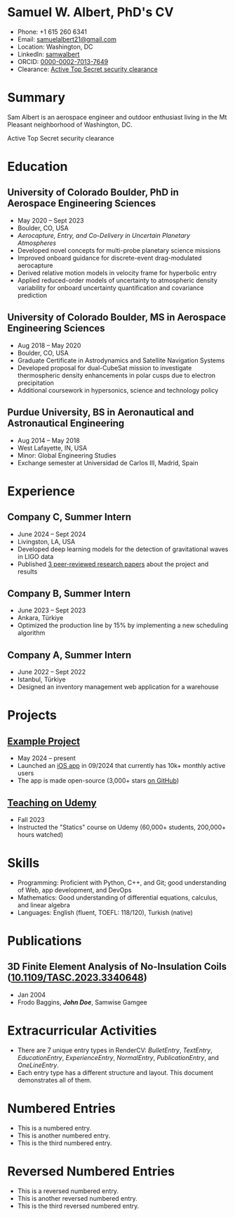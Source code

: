 # Samuel W. Albert, PhD's CV

- Phone: +1 615 260 6341
- Email: [samuelalbert21@gmail.com](mailto:samuelalbert21@gmail.com)
- Location: Washington, DC
- LinkedIn: [samwalbert](https://linkedin.com/in/samwalbert)
- ORCID: [0000-0002-7013-7649](https://orcid.org/0000-0002-7013-7649)
- Clearance: [Active Top Secret security clearance](https://www.dcsa.mil/)


# Summary

Sam Albert is an aerospace engineer and outdoor enthusiast living in the Mt Pleasant neighborhood of Washington, DC.

Active Top Secret security clearance

# Education

## University of Colorado Boulder, PhD in Aerospace Engineering Sciences

- May 2020 – Sept 2023
- Boulder, CO, USA
- *Aerocapture, Entry, and Co-Delivery in Uncertain Planetary Atmospheres*
- Developed novel concepts for multi-probe planetary science missions
- Improved onboard guidance for discrete-event drag-modulated aerocapture
- Derived relative motion models in velocity frame for hyperbolic entry
- Applied reduced-order models of uncertainty to atmospheric density variability for onboard uncertainty quantification and covariance prediction

## University of Colorado Boulder, MS in Aerospace Engineering Sciences

- Aug 2018 – May 2020
- Boulder, CO, USA
- Graduate Certificate in Astrodynamics and Satellite Navigation Systems
- Developed proposal for dual-CubeSat mission to investigate thermospheric density enhancements in polar cusps due to electron precipitation
- Additional coursework in hypersonics, science and technology policy

## Purdue University, BS in Aeronautical and Astronautical Engineering

- Aug 2014 – May 2018
- West Lafayette, IN, USA
- Minor: Global Engineering Studies
- Exchange semester at Universidad de Carlos III, Madrid, Spain

# Experience

## Company C, Summer Intern

- June 2024 – Sept 2024
- Livingston, LA, USA
- Developed deep learning models for the detection of gravitational waves in LIGO data
- Published [3 peer-reviewed research papers](https://example.com) about the project and results

## Company B, Summer Intern

- June 2023 – Sept 2023
- Ankara, Türkiye
- Optimized the production line by 15% by implementing a new scheduling algorithm

## Company A, Summer Intern

- June 2022 – Sept 2022
- Istanbul, Türkiye
- Designed an inventory management web application for a warehouse

# Projects

## [Example Project](https://example.com)

- May 2024 – present
- Launched an [iOS app](https://example.com) in 09/2024 that currently has 10k+ monthly active users
- The app is made open-source (3,000+ stars [on GitHub](https://github.com))

## [Teaching on Udemy](https://example.com)

- Fall 2023
- Instructed the "Statics" course on Udemy (60,000+ students, 200,000+ hours watched)

# Skills

- Programming: Proficient with Python, C++, and Git; good understanding of Web, app development, and DevOps
- Mathematics: Good understanding of differential equations, calculus, and linear algebra
- Languages: English (fluent, TOEFL: 118/120), Turkish (native)
# Publications

## 3D Finite Element Analysis of No-Insulation Coils ([10.1109/TASC.2023.3340648](https://doi.org/10.1109/TASC.2023.3340648))
- Jan 2004
- Frodo Baggins, ***John Doe***, Samwise Gamgee

# Extracurricular Activities

- There are 7 unique entry types in RenderCV: *BulletEntry*, *TextEntry*, *EducationEntry*, *ExperienceEntry*, *NormalEntry*, *PublicationEntry*, and *OneLineEntry*.
- Each entry type has a different structure and layout. This document demonstrates all of them.
# Numbered Entries

- This is a numbered entry.
- This is another numbered entry.
- This is the third numbered entry.
# Reversed Numbered Entries

- This is a reversed numbered entry.
- This is another reversed numbered entry.
- This is the third reversed numbered entry.
